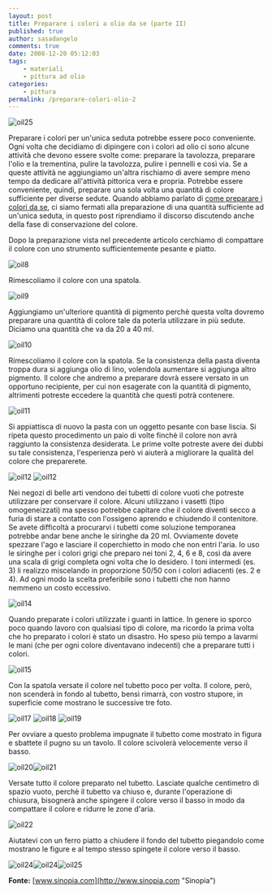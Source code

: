 ```yaml
---
layout: post
title: Preparare i colori a olio da se (parte II)
published: true
author: sasadangelo
comments: true
date: 2008-12-20 05:12:03
tags:
    - materiali
    - pittura ad olio
categories:
    - pittura
permalink: /preparare-colori-olio-2
---
```


![oil25](https://www.disegnoepittura.it/wp-content/uploads/oil25.jpg "oil25")

Preparare i colori per un'unica seduta potrebbe essere poco conveniente. Ogni volta che decidiamo di dipingere con i colori ad olio ci sono alcune attività che devono essere svolte come: preparare la tavolozza, preparare l'olio e la trementina, pulire la tavolozza, pulire i pennelli e così via. Se a queste attività ne aggiungiamo un'altra rischiamo di avere sempre meno tempo da dedicare all'attività pittorica vera e propria. Potrebbe essere conveniente, quindi, preparare una sola volta una quantità di colore sufficiente per diverse sedute. Quando abbiamo parlato di [come preparare i colori da se](https://www.disegnoepittura.it/preparare-colori-olio/), ci siamo fermati alla preparazione di una quantità sufficiente ad un'unica seduta, in questo post riprendiamo il discorso discutendo anche della fase di conservazione del colore.

Dopo la preparazione vista nel precedente articolo cerchiamo di compattare il colore con uno strumento sufficientemente pesante e piatto.

![oil8](https://www.disegnoepittura.it/wp-content/uploads/oil8.jpg "oil8")

Rimescoliamo il colore con una spatola.

![oil9](https://www.disegnoepittura.it/wp-content/uploads/oil9.jpg "oil9")

Aggiungiamo un'ulteriore quantità di pigmento perchè questa volta dovremo preparare una quantità di colore tale da poterla utilizzare in più sedute. Diciamo una quantità che va da 20 a 40 ml.

![oil10](https://www.disegnoepittura.it/wp-content/uploads/oil10.jpg "oil10")

Rimescoliamo il colore con la spatola. Se la consistenza della pasta diventa troppa dura si aggiunga olio di lino, volendola aumentare si aggiunga altro pigmento. Il colore che andremo a preparare dovrà essere versato in un opportuno recipiente, per cui non esagerate con la quantità di pigmento, altrimenti potreste eccedere la quantità che questi potrà contenere.

![oil11](https://www.disegnoepittura.it/wp-content/uploads/oil11.jpg "oil11")

Si appiattisca di nuovo la pasta con un oggetto pesante con base liscia. Si ripeta questo procedimento un paio di volte finchè il colore non avrà raggiunto la consistenza desiderata. Le prime volte potreste avere dei dubbi su tale consistenza, l'esperienza però vi aiuterà a migliorare la qualità del colore che preparerete.

![oil12](https://www.disegnoepittura.it/wp-content/uploads/oil12.jpg "oil12") ![oil12](https://www.disegnoepittura.it/wp-content/uploads/oil13.jpg "oil13")

Nei negozi di belle arti vendono dei tubetti di colore vuoti che potreste utilizzare per conservare il colore. Alcuni utilizzano i vasetti (tipo omogeneizzati) ma spesso potrebbe capitare che il colore diventi secco a furia di stare a contatto con l'ossigeno aprendo e chiudendo il contenitore. Se avete difficoltà a procurarvi i tubetti come soluzione temporanea potrebbe andar bene anche le siringhe da 20 ml. Ovviamente dovete spezzare l'ago e lasciare il coperchietto in modo che non entri l'aria. Io uso le siringhe per i colori grigi che preparo nei toni 2, 4, 6 e 8, così da avere una scala di grigi completa ogni volta che lo desidero. I toni intermedi (es. 3) li realizzo miscelando in proporzione 50/50 con i colori adiacenti (es. 2 e 4). Ad ogni modo la scelta preferibile sono i tubetti che non hanno nemmeno un costo eccessivo.

![oil14](https://www.disegnoepittura.it/wp-content/uploads/oil14.jpg "oil14")

Quando preparate i colori utilizzate i guanti in lattice. In genere io sporco poco quando lavoro con qualsiasi tipo di colore, ma ricordo la prima volta che ho preparato i colori è stato un disastro. Ho speso più tempo a lavarmi le mani (che per ogni colore diventavano indecenti) che a preparare tutti i colori.

![oil15](https://www.disegnoepittura.it/wp-content/uploads/oil15.jpg "oil15")

Con la spatola versate il colore nel tubetto poco per volta. Il colore, però, non scenderà in fondo al tubetto, bensì rimarrà, con vostro stupore, in superficie come mostrano le successive tre foto.

![oil17](https://www.disegnoepittura.it/wp-content/uploads/oil17.jpg "oil17") ![oil18](https://www.disegnoepittura.it/wp-content/uploads/oil18.jpg "oil18") ![oil19](https://www.disegnoepittura.it/wp-content/uploads/oil19.jpg "oil19")

Per ovviare a questo problema impugnate il tubetto come mostrato in figura e sbattete il pugno su un tavolo. Il colore scivolerà velocemente verso il basso.

![oil20](https://www.disegnoepittura.it/wp-content/uploads/oil20.jpg "oil20")![oil21](https://www.disegnoepittura.it/wp-content/uploads/oil21.jpg "oil21")

Versate tutto il colore preparato nel tubetto. Lasciate qualche centimetro di spazio vuoto, perchè il tubetto va chiuso e, durante l'operazione di chiusura, bisognerà anche spingere il colore verso il basso in modo da compattare il colore e ridurre le zone d'aria.

![oil22](https://www.disegnoepittura.it/wp-content/uploads/oil22.jpg "oil22")

Aiutatevi con un ferro piatto a chiudere il fondo del tubetto piegandolo come mostrano le figure e al tempo stesso spingete il colore verso il basso.

![oil24](https://www.disegnoepittura.it/wp-content/uploads/oil23.jpg "oil23")![oil24](https://www.disegnoepittura.it/wp-content/uploads/oil24.jpg "oil24")![oil25](https://www.disegnoepittura.it/wp-content/uploads/oil25.jpg "oil25")

**Fonte:** [www.sinopia.com](http://www.sinopia.com "Sinopia")

